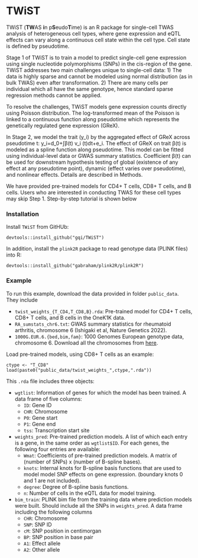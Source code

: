 # TWiST

TWiST (**TW**AS **i**n p**S**eudo**T**ime) is an R package for single-cell TWAS analysis of heterogeneous cell types, where gene expression and eQTL effects can vary along a continuous cell state within the cell type. 
Cell state is defined by pseudotime. 

Stage 1 of TWiST is to train a model to predict single-cell gene expression using single nucleotide polymorphisms (SNPs) in the cis-region of the gene. 
TWiST addresses two main challenges unique to single-cell data: 1) The data is highly sparse and cannot be modeled using normal distribution (as in bulk TWAS) even after transformation. 2) There are many cells per individual which all have the same genotype, hence standard sparse regression methods cannot be applied. 

To resolve the challenges, TWiST models gene expression counts directly using Poisson distribution. 
The log-transformed mean of the Poisson is linked to a continuous function along pseudotime which represents the genetically regulated gene expression (GReX).

In Stage 2, we model the trait (y_i) by the aggregated effect of GReX across pseudotime t: y_i=d_0+∫β(t) v_i (t)dt+e_i. The effect of GReX on trait β(t) is modeled as a spline function along pseudotime. This model can be fitted using individual-level data or GWAS summary statistics. Coefficient β(t) can be used for downstream hypothesis testing of global (existence of any effect at any pseudotime point), dynamic (effect varies over pseudotime), and nonlinear effects. Details are described in Methods. 

We have provided pre-trained models for CD4+ T cells, CD8+ T cells, and B cells. Users who are interested in conducting TWAS for these cell types may skip Step 1. Step-by-step tutorial is shown below

### Installation

Install `TWiST` from GitHUb:
```
devtools::install_github("gqi/TWiST")
```

In addition, install the `plink2R` package to read genotype data (PLINK files) into R:
```
devtools::install_github("gabraham/plink2R/plink2R")
```

### Example

To run this example, download the data provided in folder `public_data`. They include
* `twist_weights_{T_CD4,T_CD8,B}.rda`: Pre-trained model for CD4+ T cells, CD8+ T cells, and B cells in the OneK1K data.
* `RA_sumstats_chr6.txt`: GWAS summary statistics for rheumatoid arthritis, chromosome 6 (Ishigaki et al, Nature Genetics 2022).
* `1000G.EUR.6.{bed,bim,fam}`: 1000 Genomes European genotype data, chromosome 6. Download all the chromosomes from [here](https://data.broadinstitute.org/alkesgroup/FUSION/LDREF.tar.bz2).

Load pre-trained models, using CD8+ T cells as an example:
```
ctype <- "T_CD8"
load(paste0("public_data/twist_weights_",ctype,".rda"))
```

This `.rda` file includes three objects:
* `wgtlist`: Information of genes for which the model has been trained. A data frame of five columns:
    * `ID`: Gene ID
    * `CHR`: Chromosome
    * `P0`: Gene start
    * `P1`: Gene end
    * `tss`: Transcription start site
* `weights_pred`: Pre-trained prediction models. A list of which each entry is a gene, in the same order as `wgtlist$ID`. For each genes, the following four entries are available:
    * `Wmat`: Coefficients of pre-trained prediction models. A matrix of (number of SNPs) x (number of B-spline bases).
    * `knots`: Internal knots for B-spline basis functions that are used to model model SNP effects on gene expression. (boundary knots 0 and 1 are not included).
    * `degree`: Degree of B-spline basis functions. 
    * `n`: Number of cells in the eQTL data for model training.
* `bim_train`: PLINK bim file from the training data where prediction models were built. Should include all the SNPs in `weights_pred`. A data frame including the following columns
    * `CHR`: Chromosome
    * `SNP`: SNP ID
    * `cM`: SNP position in centimorgan
    * `BP`: SNP position in base pair
    * `A1`: Effect allele
    * `A2`: Other allele



